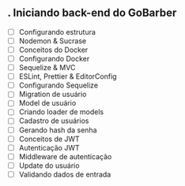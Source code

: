 . **Iniciando back-end do GoBarber**
-
-[ ] Configurando estrutura
-[ ] Nodemon & Sucrase
-[ ] Conceitos do Docker
-[ ] Configurando Docker
-[ ] Sequelize & MVC
-[ ] ESLint, Prettier & EditorConfig
-[ ] Configurando Sequelize
-[ ] Migration de usuário
-[ ] Model de usuário
-[ ] Criando loader de models
-[ ] Cadastro de usuários
-[ ] Gerando hash da senha
-[ ] Conceitos de JWT
-[ ] Autenticação JWT
-[ ] Middleware de autenticação
-[ ] Update do usuário
-[ ] Validando dados de entrada

